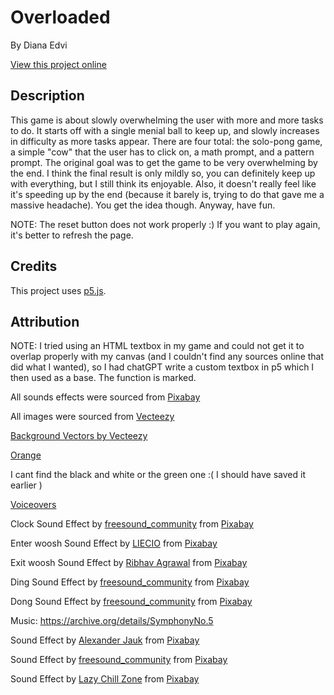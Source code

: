 # Overloaded

By Diana Edvi

[View this project online](https://dianaedvi.github.io/cart-253/Assignments/Variation-Jam/)

## Description

This game is about slowly overwhelming the user with more and more tasks to do. It starts off with a single menial ball
to keep up, and slowly increases in difficulty as more tasks appear. There are four total: the solo-pong game, a
simple "cow" that the user has to click on, a math prompt, and a pattern prompt. The original goal was to get the game
to be very overwhelming by the end. I think the final result is only mildly so, you can definitely keep up with
everything, but I still think its enjoyable. Also, it doesn't really feel like it's speeding up by the end (because it
barely is, trying to do that gave me a massive headache). You get the idea though. Anyway, have fun.

NOTE: The reset button does not work properly :) If you want to play again, it's better to refresh the page.

## Credits

This project uses [p5.js](https://p5js.org).

## Attribution

NOTE: I tried using an HTML textbox in my game and could not get it to overlap properly with my canvas (and I couldn't
find any sources online that did what I wanted), so I had chatGPT write a custom textbox in p5 which I then used as a
base. The function is marked.

All sounds effects were sourced from
<a href="https://pixabay.com//?utm_source=link-attribution&utm_medium=referral&utm_campaign=music&utm_content=195970">
Pixabay</a>

All images were sourced from
[Vecteezy](https://www.vecteezy.com/png/34466307-retro-vintage-spiral-background
)

<a href="https://www.vecteezy.com/free-vector/background">Background Vectors by Vecteezy</a>

[Orange](https://www.vecteezy.com/png/34466307-retro-vintage-spiral-background)

I cant find the black and white or the green one :( I should have saved it earlier )

[Voiceovers](https://ttsreader.com/player/)

Clock Sound Effect
by <a href="https://pixabay.com/users/freesound_community-46691455/?utm_source=link-attribution&utm_medium=referral&utm_campaign=music&utm_content=58822">
freesound_community</a>
from <a href="https://pixabay.com//?utm_source=link-attribution&utm_medium=referral&utm_campaign=music&utm_content=58822">
Pixabay</a>

Enter woosh Sound Effect
by <a href="https://pixabay.com/users/liecio-3298866/?utm_source=link-attribution&utm_medium=referral&utm_campaign=music&utm_content=109592">
LIECIO</a>
from <a href="https://pixabay.com//?utm_source=link-attribution&utm_medium=referral&utm_campaign=music&utm_content=109592">
Pixabay</a>

Exit woosh Sound Effect
by <a href="https://pixabay.com/users/ribhavagrawal-39286533/?utm_source=link-attribution&utm_medium=referral&utm_campaign=music&utm_content=230554">
Ribhav Agrawal</a>
from <a href="https://pixabay.com/sound-effects//?utm_source=link-attribution&utm_medium=referral&utm_campaign=music&utm_content=230554">
Pixabay</a>

Ding Sound Effect
by <a href="https://pixabay.com/users/freesound_community-46691455/?utm_source=link-attribution&utm_medium=referral&utm_campaign=music&utm_content=67618">
freesound_community</a>
from <a href="https://pixabay.com/sound-effects//?utm_source=link-attribution&utm_medium=referral&utm_campaign=music&utm_content=67618">
Pixabay</a>

Dong Sound Effect
by <a href="https://pixabay.com/users/freesound_community-46691455/?utm_source=link-attribution&utm_medium=referral&utm_campaign=music&utm_content=37310">
freesound_community</a>
from <a href="https://pixabay.com//?utm_source=link-attribution&utm_medium=referral&utm_campaign=music&utm_content=37310">
Pixabay</a>

Music: https://archive.org/details/SymphonyNo.5

Sound Effect
by <a href="https://pixabay.com/users/alex_jauk-16800354/?utm_source=link-attribution&utm_medium=referral&utm_campaign=music&utm_content=195970">
Alexander Jauk</a>
from <a href="https://pixabay.com//?utm_source=link-attribution&utm_medium=referral&utm_campaign=music&utm_content=195970">
Pixabay</a>

Sound Effect
by <a href="https://pixabay.com/users/freesound_community-46691455/?utm_source=link-attribution&utm_medium=referral&utm_campaign=music&utm_content=104587">
freesound_community</a>
from <a href="https://pixabay.com//?utm_source=link-attribution&utm_medium=referral&utm_campaign=music&utm_content=104587">
Pixabay</a>

Sound Effect
by <a href="https://pixabay.com/users/lazychillzone-40482846/?utm_source=link-attribution&utm_medium=referral&utm_campaign=music&utm_content=223546">
Lazy Chill Zone</a>
from <a href="https://pixabay.com//?utm_source=link-attribution&utm_medium=referral&utm_campaign=music&utm_content=223546">
Pixabay</a>